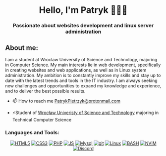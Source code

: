 <h1 align="center">Hello, I'm Patryk 👨🏻‍💻</h1>
<h3 align="center">Passionate about websites development and linux server administration</h3>

<h2 align="left">About me:</h2>
<p align="left">
I am a student at Wroclaw University of Science and Technology, majoring in Computer Science. My main interests lie in web development, specifically in creating websites and web applications, as well as in Linux system administration. My ambition is to constantly improve my skills and stay up to date with the latest trends and tools in the IT industry.  I am always seeking new challenges and opportunities to expand my knowledge and experience, and to deliver the best possible results.
</p>

- 📫 How to reach me PatrykPietrzyk@protonmail.com

- ⚡Student of [Wrocław Univeristy of Science and Technology](https://pwr.edu.pl/en/) majoring in Technical Computer Science



<h3 align="left">Languages and Tools:</h3>
<p align="center">
  <a href="#"><img alt="HTML5" src="https://custom-icon-badges.demolab.com/badge/HTML5-de611f?style=for-the-badge&logo=html5&logoColor=white" /></a>
  <a href="#"><img alt="CSS3" src="https://custom-icon-badges.demolab.com/badge/CSS3-3371ff?style=for-the-badge&logo=css3&logoColor=white" /></a>
  <a href="#"><img alt="PHP" src="https://img.shields.io/badge/PHP-777BB4?style=for-the-badge&logo=php&logoColor=white" /></a>
  <a href="#"><img alt="JS" src="https://custom-icon-badges.demolab.com/badge/JS-ffe91a?style=for-the-badge&logo=javascript&logoColor=black" /></a>
  <a href="#"><img alt="Mysql" src="https://img.shields.io/badge/MySQL-00000F?style=for-the-badge&logo=mysql&logoColor=white" /></a>
  <a href="#"><img alt="git" src="https://img.shields.io/badge/-Git-F05032?style=for-the-badge&logo=git&logoColor=white" /></a>
  <a href="#"><img alt="Linux" src="https://img.shields.io/badge/Linux-666666?style=for-the-badge&logo=Linux&logoColor=white" /></a>
  <a href="#"><img alt="BASH" src="https://custom-icon-badges.demolab.com/badge/BASH-00000F?style=for-the-badge&logo=gnubash&logoColor=white" /></a>
  <a href="https://neovim.io/"><img alt="NVIM" src="https://custom-icon-badges.demolab.com/badge/NVIM-0e9800?style=for-the-badge&logo=neovim&logoColor=white" /></a>
  <a href="https://discordapp.com/users/326057287108263948/"><img alt="Discord" src="https://img.shields.io/badge/Discord-7289DA?style=for-the-badge&logo=discord&logoColor=white" /></a>
</p>

